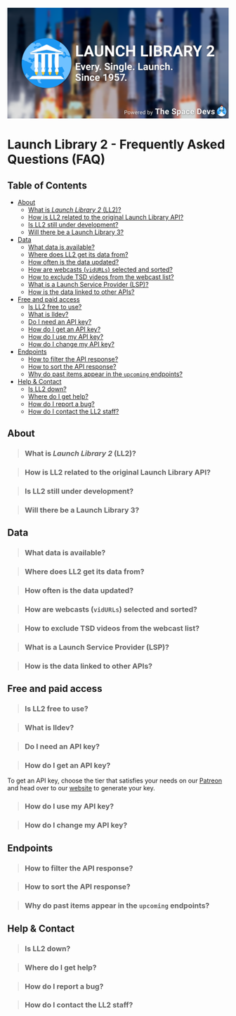 ![SNAPI Cover](../assets/ll2_historic_launches.png)

# Launch Library 2 - Frequently Asked Questions (FAQ)

## Table of Contents

<!-- Start TOC (do not remove me) -->

* [About](#about)
    * [What is *Launch Library 2* (LL2)?](#what-is-launch-library-2-ll2)
    * [How is LL2 related to the original Launch Library API?](#how-is-ll2-related-to-the-original-launch-library-api)
    * [Is LL2 still under development?](#is-ll2-still-under-development)
    * [Will there be a Launch Library 3?](#will-there-be-a-launch-library-3)
* [Data](#data)
    * [What data is available?](#what-data-is-available)
    * [Where does LL2 get its data from?](#where-does-ll2-get-its-data-from)
    * [How often is the data updated?](#how-often-is-the-data-updated)
    * [How are webcasts (`vidURLs`) selected and sorted?](#how-are-webcasts-vidurls-selected-and-sorted)
    * [How to exclude TSD videos from the webcast list?](#how-to-exclude-tsd-videos-from-the-webcast-list)
    * [What is a Launch Service Provider (LSP)?](#what-is-a-launch-service-provider-lsp)
    * [How is the data linked to other APIs?](#how-is-the-data-linked-to-other-apis)
* [Free and paid access](#free-and-paid-access)
    * [Is LL2 free to use?](#is-ll2-free-to-use)
    * [What is lldev?](#what-is-lldev)
    * [Do I need an API key?](#do-i-need-an-api-key)
    * [How do I get an API key?](#how-do-i-get-an-api-key)
    * [How do I use my API key?](#how-do-i-use-my-api-key)
    * [How do I change my API key?](#how-do-i-change-my-api-key)
* [Endpoints](#endpoints)
    * [How to filter the API response?](#how-to-filter-the-api-response)
    * [How to sort the API response?](#how-to-sort-the-api-response)
    * [Why do past items appear in the `upcoming` endpoints?](#why-do-past-items-appear-in-the-upcoming-endpoints)
* [Help & Contact](#help--contact)
    * [Is LL2 down?](#is-ll2-down)
    * [Where do I get help?](#where-do-i-get-help)
    * [How do I report a bug?](#how-do-i-report-a-bug)
    * [How do I contact the LL2 staff?](#how-do-i-contact-the-ll2-staff)

## About

> ### What is *Launch Library 2* (LL2)?

> ### How is LL2 related to the original Launch Library API?

> ### Is LL2 still under development?

> ### Will there be a Launch Library 3?

## Data

> ### What data is available?

> ### Where does LL2 get its data from?

> ### How often is the data updated?

> ### How are webcasts (`vidURLs`) selected and sorted?

> ### How to exclude TSD videos from the webcast list?

> ### What is a Launch Service Provider (LSP)?

> ### How is the data linked to other APIs?

## Free and paid access

> ### Is LL2 free to use?

> ### What is lldev?

> ### Do I need an API key?

> ### How do I get an API key?

To get an API key, choose the tier that satisfies your needs on our [Patreon](https://www.patreon.com/TheSpaceDevs) and
head over to our [website](https://thespacedevs.com/supportus) to generate your key.

> ### How do I use my API key?

> ### How do I change my API key?

## Endpoints

> ### How to filter the API response?

> ### How to sort the API response?

> ### Why do past items appear in the `upcoming` endpoints?

## Help & Contact

> ### Is LL2 down?

> ### Where do I get help?

> ### How do I report a bug?

> ### How do I contact the LL2 staff?
